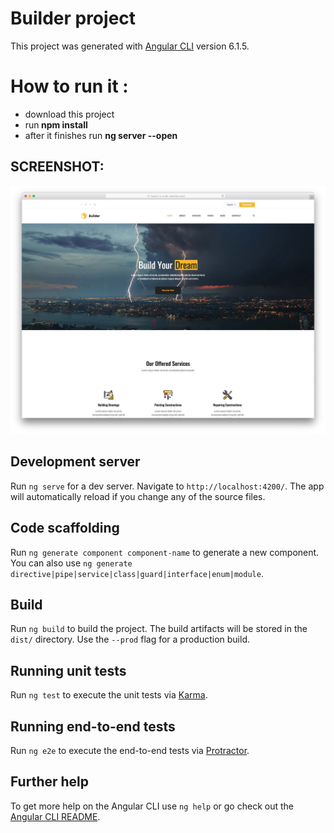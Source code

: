 # Builder project

This project was generated with [Angular CLI](https://github.com/angular/angular-cli) version 6.1.5.

# How to run it :
<ul>
  <li>download this project</li>
  <li>run<strong> npm install</strong></li>
  <li>after it finishes run <strong>ng server --open</strong></li>

</ul>

## SCREENSHOT:
<img src="builder.jpg">

## Development server

Run `ng serve` for a dev server. Navigate to `http://localhost:4200/`. The app will automatically reload if you change any of the source files.

## Code scaffolding

Run `ng generate component component-name` to generate a new component. You can also use `ng generate directive|pipe|service|class|guard|interface|enum|module`.

## Build

Run `ng build` to build the project. The build artifacts will be stored in the `dist/` directory. Use the `--prod` flag for a production build.

## Running unit tests

Run `ng test` to execute the unit tests via [Karma](https://karma-runner.github.io).

## Running end-to-end tests

Run `ng e2e` to execute the end-to-end tests via [Protractor](http://www.protractortest.org/).

## Further help

To get more help on the Angular CLI use `ng help` or go check out the [Angular CLI README](https://github.com/angular/angular-cli/blob/master/README.md).
